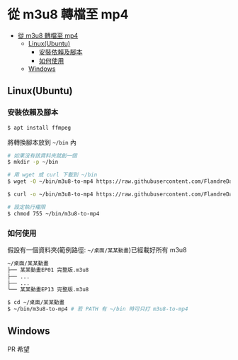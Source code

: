 # 從 m3u8 轉檔至 mp4

- [從 m3u8 轉檔至 mp4](#從-m3u8-轉檔至-mp4)
  - [Linux(Ubuntu)](#linuxubuntu)
    - [安裝依賴及腳本](#安裝依賴及腳本)
    - [如何使用](#如何使用)
  - [Windows](#windows)

## Linux(Ubuntu)

### 安裝依賴及腳本

```sh
$ apt install ffmpeg
```

將轉換腳本放到 `~/bin` 內

```sh
# 如果沒有該資料夾就創一個
$ mkdir -p ~/bin

# 用 wget 或 curl 下載到 ~/bin
$ wget -O ~/bin/m3u8-to-mp4 https://raw.githubusercontent.com/FlandreDaisuki/yahoo-tv-m3u8-downloader/master/script/m3u8-to-mp4

$ curl -o ~/bin/m3u8-to-mp4 https://raw.githubusercontent.com/FlandreDaisuki/yahoo-tv-m3u8-downloader/master/script/m3u8-to-mp4

# 設定執行權限
$ chmod 755 ~/bin/m3u8-to-mp4
```

### 如何使用

假設有一個資料夾(範例路徑: `~/桌面/某某動畫`)已經載好所有 m3u8

```txt
~/桌面/某某動畫
├── 某某動畫EP01 完整版.m3u8
├── ...
├── ...
└── 某某動畫EP13 完整版.m3u8
```

```sh
$ cd ~/桌面/某某動畫
$ ~/bin/m3u8-to-mp4 # 若 PATH 有 ~/bin 時可只打 m3u8-to-mp4
```

## Windows

PR 希望
